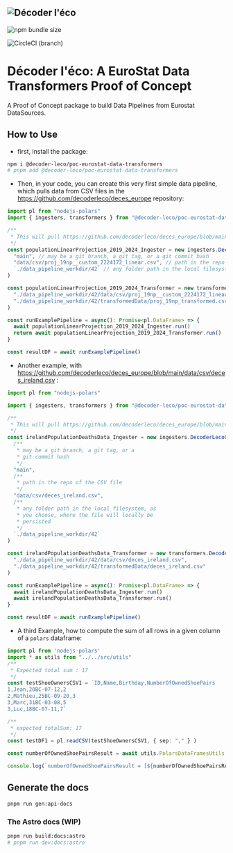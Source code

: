 ![Décoder l'éco](https://raw.githubusercontent.com/decoder-leco/poc-eurostat-data-transformers/feature/circleci/pipeline/%232/documentation/images/small_decoder_leco_org.jpg)
--

![npm bundle size](https://img.shields.io/bundlephobia/min/%40decoder-leco%2Fpoc-eurostat-data-transformers?style=for-the-badge&logoColor=%23dc34eb&label=bundle%20size&labelColor=%2334eb3d&color=%23dc34eb)

![CircleCI (branch)](https://img.shields.io/circleci/build/github/decoder-leco/poc-eurostat-data-transformers/feature%252Fcircleci%252Fpipeline%252F%25232?style=for-the-badge&labelColor=%2334ebd3&color=%23eb34eb)

# Décoder l'éco: A EuroStat Data Transformers Proof of Concept

A Proof of Concept package to build Data Pipelines from Eurostat DataSources.

## How to Use

* first, install the package:

```bash
npm i @decoder-leco/poc-eurostat-data-transformers
# pnpm add @decoder-leco/poc-eurostat-data-transformers
```

* Then, in your code, you can create this very first simple data pipeline, which pulls data from CSV files in the <https://github.com/decoderleco/deces_europe> repository:

```TypeScript
import pl from "nodejs-polars"
import { ingesters, transformers } from "@decoder-leco/poc-eurostat-data-transformers"

/**
 * This will pull https://github.com/decoderleco/deces_europe/blob/main/data/csv/proj_19np__custom_2224172_linear.csv
 */
const populationLinearProjection_2019_2024_Ingester = new ingesters.DecoderLecoGithubDataIngester(
  "main", // may be a git branch, a git tag, or a git commit hash
  "data/csv/proj_19np__custom_2224172_linear.csv", // path in the repo of the CSV file
  `./data_pipeline_workdir/42` // any folder path in the local filesystem, as you choose, where the file will locally be persisted
)

const populationLinearProjection_2019_2024_Transformer = new transformers.DecoderLecoGithubDataTransformer(
  "./data_pipeline_workdir/42/data/csv/proj_19np__custom_2224172_linear.csv",
  "./data_pipeline_workdir/42/transformedData/proj_19np_transformed.csv"
)

const runExamplePipeline = async(): Promise<pl.DataFrame> => { 
  await populationLinearProjection_2019_2024_Ingester.run() 
  return await populationLinearProjection_2019_2024_Transformer.run()
}

const resultDF = await runExamplePipeline()
```

* Another example, with <https://github.com/decoderleco/deces_europe/blob/main/data/csv/deces_ireland.csv> :

```TypeScript
import pl from "nodejs-polars" 

import { ingesters, transformers } from "@decoder-leco/poc-eurostat-data-transformers/" 

/**
 * This will pull https://github.com/decoderleco/deces_europe/blob/main/data/csv/deces_ireland.csv
 */
const irelandPopulationDeathsData_Ingester = new ingesters.DecoderLecoGithubDataIngester(
  /**
   * may be a git branch, a git tag, or a 
   * git commit hash
   */
  "main",
  /**
   * path in the repo of the CSV file
   */
  "data/csv/deces_ireland.csv",
  /**
   * any folder path in the local filesystem, as 
   * you choose, where the file will locally be
   * persisted
   */
  `./data_pipeline_workdir/42`
)

const irelandPopulationDeathsData_Transformer = new transformers.DecoderLecoGithubDataTransformer(
  "./data_pipeline_workdir/42/data/csv/deces_ireland.csv",
  "./data_pipeline_workdir/42/transformedData/deces_ireland.csv"
)

const runExamplePipeline = async(): Promise<pl.DataFrame> => { 
  await irelandPopulationDeathsData_Ingester.run() 
  await irelandPopulationDeathsData_Transformer.run()
}

const resultDF = await runExamplePipeline()
```

* A third Example, how to compute the sum of all rows in a given column of a `polars` dataframe:

```TypeScript
import pl from 'nodejs-polars'
import * as utils from "../../src/utils"
/**
 * Expected total sum : 17
 */
const testShoeOwnersCSV1 = `ID,Name,Birthday,NumberOfOwnedShoePairs
1,Jean,20BC-07-12,2
2,Mathieu,25BC-09-20,3
3,Marc,31BC-03-08,5
3,Luc,18BC-07-11,7`

/**
 * expected totalSum: 17
 */
const testDF1 = pl.readCSV(testShoeOwnersCSV1, { sep: "," } )

const numberOfOwnedShoePairsResult = await utils.PolarsDataFramesUtils.totalSum(`NumberOfOwnedShoePairs`,testDF1);

console.log(`numberOfOwnedShoePairsResult = [${numberOfOwnedShoePairsResult}]`);

```

## Generate the docs

```bash
pnpm run gen:api-docs
```

### The Astro docs (WIP)

```bash
pnpm run build:docs:astro
# pnpm run dev:docs:astro

```